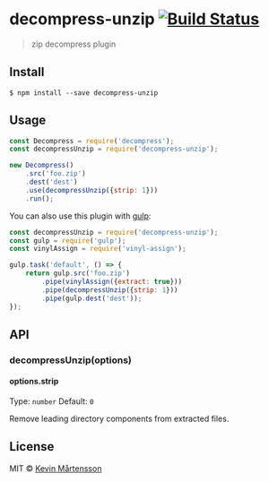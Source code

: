 # decompress-unzip [![Build Status](https://travis-ci.org/kevva/decompress-unzip.svg?branch=master)](https://travis-ci.org/kevva/decompress-unzip)

> zip decompress plugin


## Install

```
$ npm install --save decompress-unzip
```


## Usage

```js
const Decompress = require('decompress');
const decompressUnzip = require('decompress-unzip');

new Decompress()
	.src('foo.zip')
	.dest('dest')
	.use(decompressUnzip({strip: 1}))
	.run();
```

You can also use this plugin with [gulp](http://gulpjs.com):

```js
const decompressUnzip = require('decompress-unzip');
const gulp = require('gulp');
const vinylAssign = require('vinyl-assign');

gulp.task('default', () => {
	return gulp.src('foo.zip')
		.pipe(vinylAssign({extract: true}))
		.pipe(decompressUnzip({strip: 1}))
		.pipe(gulp.dest('dest'));
});
```


## API

### decompressUnzip(options)

#### options.strip

Type: `number`
Default: `0`

Remove leading directory components from extracted files.


## License

MIT © [Kevin Mårtensson](https://github.com/kevva)

